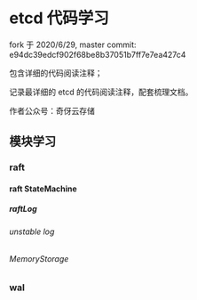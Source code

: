 # etcd 代码学习

fork 于 2020/6/29, master commit: e94dc39edcf902f68be8b37051b7ff7e7ea427c4

包含详细的代码阅读注释；

记录最详细的 etcd 的代码阅读注释，配套梳理文档。

作者公众号：奇伢云存储

## 模块学习

### raft 

#### raft StateMachine

##### raftLog

###### unstable log

###### MemoryStorage


### wal

